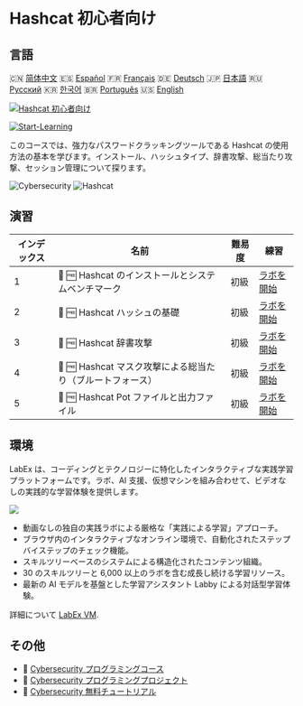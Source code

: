 # Hashcat 初心者向け

## 言語

🇨🇳 [简体中文](README_zh.md) 🇪🇸 [Español](README_es.md) 🇫🇷 [Français](README_fr.md) 🇩🇪 [Deutsch](README_de.md) 🇯🇵 [日本語](README_ja.md) 🇷🇺 [Русский](README_ru.md) 🇰🇷 [한국어](README_ko.md) 🇧🇷 [Português](README_pt.md) 🇺🇸 [English](README.md) 

[![Hashcat 初心者向け](https://cover-creator.labex.io/hashcat-for-beginners.png?lang=ja)](https://labex.io/ja/courses/hashcat-for-beginners)

[![Start-Learning](https://img.shields.io/badge/Start-Learning-whitesmoke?style=for-the-badge)](https://labex.io/ja/courses/hashcat-for-beginners)

このコースでは、強力なパスワードクラッキングツールである Hashcat の使用方法の基本を学びます。インストール、ハッシュタイプ、辞書攻撃、総当たり攻撃、セッション管理について探ります。

![Cybersecurity](https://img.shields.io/badge/Cybersecurity-whitesmoke?style=for-the-badge&logo=cybersecurity)
![Hashcat](https://img.shields.io/badge/Hashcat-whitesmoke?style=for-the-badge&logo=hashcat)


## 演習

|   インデックス | 名前                                                       | 難易度   | 練習                                                                                                                          |
|----------------|------------------------------------------------------------|----------|-------------------------------------------------------------------------------------------------------------------------------|
|              1 | 📖 🆓 Hashcat のインストールとシステムベンチマーク         | 初級     | <a target='_blank' href='https://labex.io/ja/tutorials/linux-hashcat-installation-and-system-benchmark-632570'>ラボを開始</a> |
|              2 | 📖 🆓 Hashcat ハッシュの基礎                               | 初級     | <a target='_blank' href='https://labex.io/ja/tutorials/linux-hashcat-hashing-fundamentals-632569'>ラボを開始</a>              |
|              3 | 📖 🆓 Hashcat 辞書攻撃                                     | 初級     | <a target='_blank' href='https://labex.io/ja/tutorials/linux-hashcat-dictionary-attacks-632568'>ラボを開始</a>                |
|              4 | 📖 🆓 Hashcat マスク攻撃による総当たり（ブルートフォース） | 初級     | <a target='_blank' href='https://labex.io/ja/tutorials/linux-hashcat-brute-force-with-mask-attacks-632567'>ラボを開始</a>     |
|              5 | 📖 🆓 Hashcat Pot ファイルと出力ファイル                   | 初級     | <a target='_blank' href='https://labex.io/ja/tutorials/linux-hashcat-potfiles-and-output-files-632571'>ラボを開始</a>         |

## 環境

LabEx は、コーディングとテクノロジーに特化したインタラクティブな実践学習プラットフォームです。ラボ、AI 支援、仮想マシンを組み合わせて、ビデオなしの実践的な学習体験を提供します。

![](https://tutorial-screenshot.getvm.io/images/vm-1725247253.png)

- 動画なしの独自の実践ラボによる厳格な「実践による学習」アプローチ。
- ブラウザ内のインタラクティブなオンライン環境で、自動化されたステップバイステップのチェック機能。
- スキルツリーベースのシステムによる構造化されたコンテンツ組織。
- 30 のスキルツリーと 6,000 以上のラボを含む成長し続ける学習リソース。
- 最新の AI モデルを基盤とした学習アシスタント Labby による対話型学習体験。

詳細について [LabEx VM](https://support.labex.io/using-labex/virtual-machine).

## その他

- 🔗 [Cybersecurity プログラミングコース](https://github.com/labex-labs/awesome-programming-courses)
- 🔗 [Cybersecurity プログラミングプロジェクト](https://github.com/labex-labs/awesome-programming-projects)
- 🔗 [Cybersecurity 無料チュートリアル](https://github.com/labex-labs/cybersecurity-free-tutorials)

